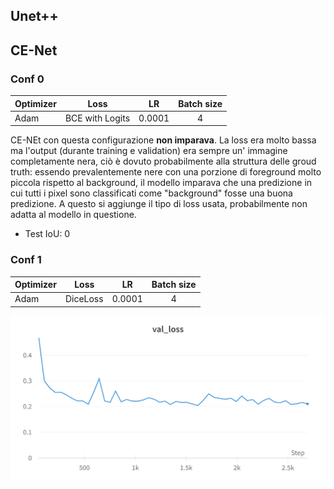 ## Unet++

## CE-Net

### Conf 0

| Optimizer | Loss            | LR     | Batch size |
| --------- | --------------- |:------:|:----------:|
| Adam      | BCE with Logits | 0.0001 | 4          |

CE-NEt con questa configurazione **non imparava**. La loss era molto bassa ma l'output (durante training e validation) era sempre un' immagine completamente nera, ciò è dovuto probabilmente alla struttura delle groud truth: essendo prevalentemente nere con una porzione di foreground molto piccola rispetto al background, il modello imparava che una predizione in cui tutti i pixel sono classificati come "background" fosse una buona predizione. A questo si aggiunge il tipo di loss usata, probabilmente non adatta al modello in questione. 

- Test IoU: 0

### Conf 1

| Optimizer | Loss     | LR     | Batch size |
| --------- | -------- |:------:|:----------:|
| Adam      | DiceLoss | 0.0001 | 4          |



![Image](work_diary_images/val_loss_CE-Net.png)
